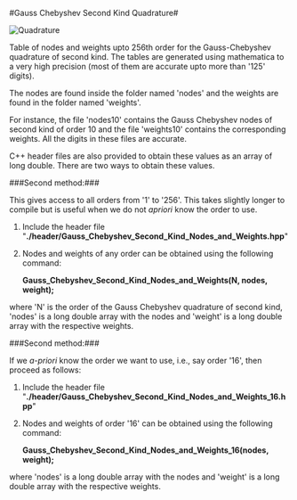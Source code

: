 #Gauss Chebyshev Second Kind Quadrature#

![Quadrature](https://github.com/sivaramambikasaran/Quadrature/blob/master/images/Gauss_Chebyshev_Second_Kind.png)

Table of nodes and weights upto 256th order for the Gauss-Chebyshev quadrature of second kind. The tables are generated using mathematica to a very high precision (most of them are accurate upto more than '125' digits).

The nodes are found inside the folder named 'nodes' and the weights are found in the folder named 'weights'.

For instance, the file 'nodes10' contains the Gauss Chebyshev nodes of second kind of order 10 and the file 'weights10' contains the corresponding weights. All the digits in these files are accurate.

C++ header files are also provided to obtain these values as an array of long double. There are two ways to obtain these values.

###Second method:###

This gives access to all orders from '1' to '256'. This takes slightly longer to compile but is useful when we do not *apriori* know the order to use.

1. Include the header file "**./header/Gauss\_Chebyshev\_Second\_Kind\_Nodes\_and\_Weights.hpp**"
    
2. Nodes and weights of any order can be obtained using the following command:
    
    **Gauss_Chebyshev_Second_Kind_Nodes_and_Weights(N, nodes, weight);**

where 'N' is the order of the Gauss Chebyshev quadrature of second kind, 'nodes' is a long double array with the nodes and 'weight' is a long double array with the respective weights.


###Second method:###

If we *a-priori* know the order we want to use, i.e., say order '16', then proceed as follows:

1. Include the header file "**./header/Gauss\_Chebyshev\_Second\_Kind\_Nodes\_and\_Weights_16.hpp**"
    
2. Nodes and weights of order '16' can be obtained using the following command:
    
    **Gauss_Chebyshev_Second_Kind_Nodes_and_Weights_16(nodes, weight);**

where 'nodes' is a long double array with the nodes and 'weight' is a long double array with the respective weights.
